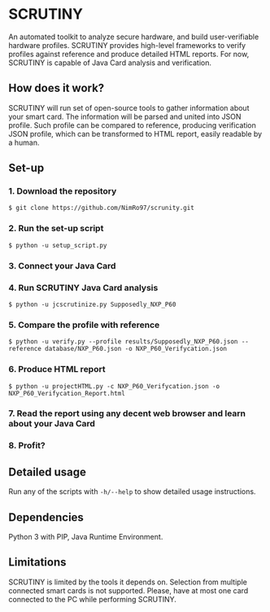 # SCRUTINY

An automated toolkit to analyze secure hardware, and build user-verifiable hardware profiles. SCRUTINY provides high-level frameworks to verify profiles against reference and produce detailed HTML reports. For now, SCRUTINY is capable of Java Card analysis and verification.

## How does it work?

SCRUTINY will run set of open-source tools to gather information about your smart card. The information will be parsed and united into JSON profile. Such profile can be compared to reference, producing verification JSON profile, which can be transformed to HTML report, easily readable by a human.

## Set-up

### 1. Download the repository

`$ git clone https://github.com/NimRo97/scrunity.git`

### 2. Run the set-up script

`$ python -u setup_script.py`

### 3. Connect your Java Card

### 4. Run SCRUTINY Java Card analysis

`$ python -u jcscrutinize.py Supposedly_NXP_P60`

### 5. Compare the profile with reference

`$ python -u verify.py --profile results/Supposedly_NXP_P60.json --reference database/NXP_P60.json -o NXP_P60_Verifycation.json`

### 6. Produce HTML report

`$ python -u projectHTML.py -c NXP_P60_Verifycation.json -o NXP_P60_Verifycation_Report.html`

### 7. Read the report using any decent web browser and learn about your Java Card

### 8. Profit?

## Detailed usage

Run any of the scripts with `-h/--help` to show detailed usage instructions.

## Dependencies

Python 3 with PIP, Java Runtime Environment.

## Limitations

SCRUTINY is limited by the tools it depends on. Selection from multiple connected smart cards is not supported. Please, have at most one card connected to the PC while performing SCRUTINY.
